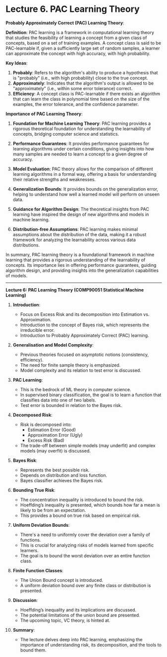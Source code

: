 # Lecture 6. PAC Learning Theory

**Probably Approximately Correct (PAC) Learning Theory**:

**Definition**:
PAC learning is a framework in computational learning theory that studies the feasibility of learning a concept from a given class of concepts, based on a set of training examples. A concept class is said to be PAC-learnable if, given a sufficiently large set of random samples, a learner can approximate the concept with high accuracy, with high probability.

**Key Ideas**:
1. **Probably**: Refers to the algorithm's ability to produce a hypothesis that is "probably" (i.e., with high probability) close to the true concept.
2. **Approximately**: Indicates that the algorithm's output is allowed to be "approximately" (i.e., within some error tolerance) correct.
3. **Efficiency**: A concept class is PAC-learnable if there exists an algorithm that can learn the class in polynomial time based on the size of the examples, the error tolerance, and the confidence parameter.

**Importance of PAC Learning Theory**:

1. **Foundation for Machine Learning Theory**: PAC learning provides a rigorous theoretical foundation for understanding the learnability of concepts, bridging computer science and statistics.
  
2. **Performance Guarantees**: It provides performance guarantees for learning algorithms under certain conditions, giving insights into how many samples are needed to learn a concept to a given degree of accuracy.
  
3. **Model Evaluation**: PAC theory allows for the comparison of different learning algorithms in a formal way, offering a basis for understanding their relative strengths and weaknesses.
  
4. **Generalization Bounds**: It provides bounds on the generalization error, helping to understand how well a learned model will perform on unseen data.
  
5. **Guidance for Algorithm Design**: The theoretical insights from PAC learning have inspired the design of new algorithms and models in machine learning.
  
6. **Distribution-free Assumptions**: PAC learning makes minimal assumptions about the distribution of the data, making it a robust framework for analyzing the learnability across various data distributions.

In summary, PAC learning theory is a foundational framework in machine learning that provides a rigorous understanding of the learnability of concepts. Its importance lies in offering performance guarantees, guiding algorithm design, and providing insights into the generalization capabilities of models.

---


**Lecture 6: PAC Learning Theory (COMP90051 Statistical Machine Learning)**

1. **Introduction**:
    - Focus on Excess Risk and its decomposition into Estimation vs. Approximation.
    - Introduction to the concept of Bayes risk, which represents the irreducible error.
    - Introduction to Probably Approximately Correct (PAC) learning.

2. **Generalisation and Model Complexity**:
    - Previous theories focused on asymptotic notions (consistency, efficiency).
    - The need for finite sample theory is emphasized.
    - Model complexity and its relation to test error is discussed.

3. **PAC Learning**:
    - This is the bedrock of ML theory in computer science.
    - In supervised binary classification, the goal is to learn a function that classifies data into one of two labels.
    - Test error is bounded in relation to the Bayes risk.

4. **Decomposed Risk**:
    - Risk is decomposed into:
        * Estimation Error (Good)
        * Approximation Error (Ugly)
        * Excess Risk (Bad)
    - The trade-off between simple models (may underfit) and complex models (may overfit) is discussed.

5. **Bayes Risk**:
    - Represents the best possible risk.
    - Depends on distribution and loss function.
    - Bayes classifier achieves the Bayes risk.

6. **Bounding True Risk**:
    - The concentration inequality is introduced to bound the risk.
    - Hoeffding’s inequality is presented, which bounds how far a mean is likely to be from an expectation.
    - This provides a bound on true risk based on empirical risk.

7. **Uniform Deviation Bounds**:
    - There's a need to uniformly cover the deviation over a family of functions.
    - This is crucial for analyzing risks of models learned from specific learners.
    - The goal is to bound the worst deviation over an entire function class.

8. **Finite Function Classes**:
    - The Union Bound concept is introduced.
    - A uniform deviation bound over any finite class or distribution is presented.

9. **Discussion**:
    - Hoeffding’s inequality and its implications are discussed.
    - The potential limitations of the union bound are presented.
    - The upcoming topic, VC theory, is hinted at.

10. **Summary**:
    - The lecture delves deep into PAC learning, emphasizing the importance of understanding risk, its decomposition, and the tools to bound them.

